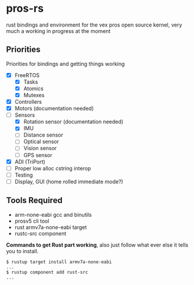 # pros-rs
rust bindings and environment for the vex pros open source kernel, very much a working in progress at the moment

## Priorities
Priorities for bindings and getting things working
- [x] FreeRTOS
	- [x] Tasks
	- [x] Atomics
	- [x] Mutexes
- [x] Controllers
- [x] Motors (documentation needed)
- [ ] Sensors
	- [x] Rotation sensor (documentation needed)
	- [x] IMU
	- [ ] Distance sensor
	- [ ] Optical sensor
	- [ ] Vision sensor
	- [ ] GPS sensor
- [x] ADI (TriPort)
- [ ] Proper low alloc cstring interop
- [ ] Testing
- [ ] Display, GUI (home rolled immediate mode?)

## Tools Required
- arm-none-eabi gcc and binutils
- prosv5 cli tool
- rust armv7a-none-eabi target
- rustc-src component

**Commands to get Rust part working**, also just follow what ever else it tells you to install.
```
$ rustup target install armv7a-none-eabi
...
$ rustup component add rust-src
...
```
